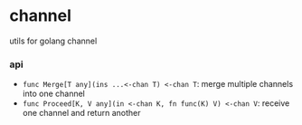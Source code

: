 # channel

utils for golang channel

### api

- `func Merge[T any](ins ...<-chan T) <-chan T`: merge multiple channels into one channel
- `func Proceed[K, V any](in <-chan K, fn func(K) V) <-chan V`: receive one channel and return another